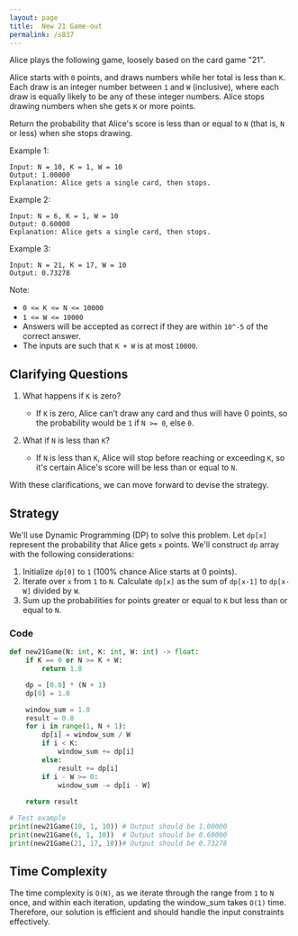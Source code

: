 ```yaml
---
layout: page
title:  New 21 Game-out
permalink: /s837
---
```


Alice plays the following game, loosely based on the card game "21".

Alice starts with `0` points, and draws numbers while her total is less than `K`. Each draw is an integer number between `1` and `W` (inclusive), where each draw is equally likely to be any of these integer numbers. Alice stops drawing numbers when she gets `K` or more points. 

Return the probability that Alice's score is less than or equal to `N` (that is, `N` or less) when she stops drawing.

Example 1:
```
Input: N = 10, K = 1, W = 10
Output: 1.00000
Explanation: Alice gets a single card, then stops.
```

Example 2:
```
Input: N = 6, K = 1, W = 10
Output: 0.60000
Explanation: Alice gets a single card, then stops.
```

Example 3:
```
Input: N = 21, K = 17, W = 10
Output: 0.73278
```

Note:
- `0 <= K <= N <= 10000`
- `1 <= W <= 10000`
- Answers will be accepted as correct if they are within `10^-5` of the correct answer.
- The inputs are such that `K + W` is at most `10000`.

## Clarifying Questions

1. What happens if `K` is zero? 
   - If `K` is zero, Alice can’t draw any card and thus will have 0 points, so the probability would be `1` if `N >= 0`, else `0`.
   
2. What if `N` is less than `K`?
   - If `N` is less than `K`, Alice will stop before reaching or exceeding `K`, so it's certain Alice's score will be less than or equal to `N`.

With these clarifications, we can move forward to devise the strategy.

## Strategy
We'll use Dynamic Programming (DP) to solve this problem. Let `dp[x]` represent the probability that Alice gets `x` points. We'll construct `dp` array with the following considerations:

1. Initialize `dp[0]` to `1` (100% chance Alice starts at 0 points).
2. Iterate over `x` from `1` to `N`. Calculate `dp[x]` as the sum of `dp[x-1]` to `dp[x-W]` divided by `W`.
3. Sum up the probabilities for points greater or equal to `K` but less than or equal to `N`.

### Code
```python
def new21Game(N: int, K: int, W: int) -> float:
    if K == 0 or N >= K + W:
        return 1.0

    dp = [0.0] * (N + 1)
    dp[0] = 1.0

    window_sum = 1.0
    result = 0.0
    for i in range(1, N + 1):
        dp[i] = window_sum / W
        if i < K:
            window_sum += dp[i]
        else:
            result += dp[i]
        if i - W >= 0:
            window_sum -= dp[i - W]
    
    return result

# Test example
print(new21Game(10, 1, 10)) # Output should be 1.00000
print(new21Game(6, 1, 10))  # Output should be 0.60000
print(new21Game(21, 17, 10))# Output should be 0.73278
```

## Time Complexity
The time complexity is `O(N)`, as we iterate through the range from `1` to `N` once, and within each iteration, updating the window_sum takes `O(1)` time. Therefore, our solution is efficient and should handle the input constraints effectively.